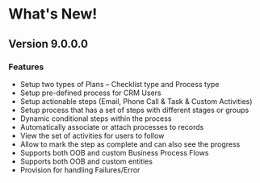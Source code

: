 # What's New!

## Version 9.0.0.0

### Features

* Setup two types of Plans – Checklist type and Process type
* Setup pre-defined process for CRM Users
* Setup actionable steps (Email, Phone Call & Task & Custom Activities)
* Setup process that has a set of steps with different stages or groups
* Dynamic conditional steps within the process
* Automatically associate or attach processes to records
* View the set of activities for users to follow
* Allow to mark the step as complete and can also see the progress
* Supports both OOB and custom Business Process Flows
* Supports both OOB and custom entities
* Provision for handling Failures/Error
